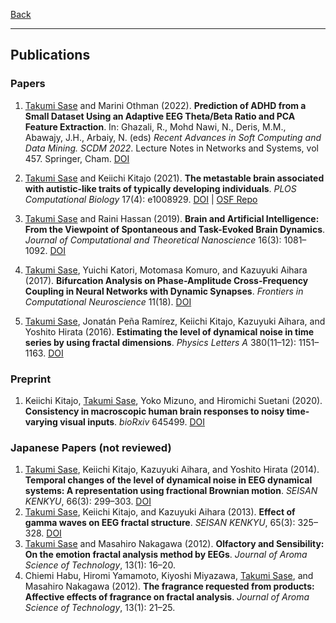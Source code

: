 [Back](/index.md)
* * *

## Publications

### Papers
1. <u>Takumi Sase</u> and Marini Othman (2022). **Prediction of ADHD from a Small Dataset Using an Adaptive EEG Theta/Beta Ratio and PCA Feature Extraction**. In: Ghazali, R., Mohd Nawi, N., Deris, M.M., Abawajy, J.H., Arbaiy, N. (eds) *Recent Advances in Soft Computing and Data Mining. SCDM 2022*. Lecture Notes in Networks and Systems, vol 457. Springer, Cham. [DOI](https://doi.org/10.1007/978-3-031-00828-3_10)

2. <u>Takumi Sase</u> and Keiichi Kitajo (2021). **The metastable brain associated with autistic-like traits of typically developing individuals**. *PLOS Computational Biology* 17(4): e1008929. [DOI](https://doi.org/10.1371/journal.pcbi.1008929) | [OSF Repo](https://osf.io/29qb5/)

3. <u>Takumi Sase</u> and Raini Hassan (2019). **Brain and Artificial Intelligence: From the Viewpoint of Spontaneous and Task-Evoked Brain Dynamics**. *Journal of Computational and Theoretical Nanoscience* 16(3): 1081&ndash;1092. [DOI](https://doi.org/10.1166/jctn.2019.8000)
4. <u>Takumi Sase</u>, Yuichi Katori, Motomasa Komuro, and Kazuyuki Aihara (2017). **Bifurcation Analysis on Phase-Amplitude Cross-Frequency Coupling in Neural Networks with Dynamic Synapses**. *Frontiers in Computational Neuroscience* 11(18). [DOI](https://www.frontiersin.org/article/10.3389/fncom.2017.00018)
5. <u>Takumi Sase</u>, Jonatán Peña Ramírez, Keiichi Kitajo, Kazuyuki Aihara, and Yoshito Hirata (2016). **Estimating the level of dynamical noise in time series by using fractal dimensions**. *Physics Letters A* 380(11&ndash;12): 1151&ndash;1163. [DOI](https://doi.org/10.1016/j.physleta.2016.01.014)

### Preprint
1. Keiichi Kitajo, <u>Takumi Sase</u>, Yoko Mizuno, and Hiromichi Suetani (2020). **Consistency in macroscopic human brain responses to noisy time-varying visual inputs**. *bioRxiv* 645499. [DOI](https://doi.org/10.1101/645499)

### Japanese Papers (not reviewed)
1. <u>Takumi Sase</u>, Keiichi Kitajo, Kazuyuki Aihara, and Yoshito Hirata (2014). **Temporal changes of the  level of dynamical noise in EEG dynamical systems: A representation using fractional Brownian motion**. *SEISAN KENKYU*, 66(3): 299&ndash;303. [DOI](https://doi.org/10.11188/seisankenkyu.66.299)
2. <u>Takumi Sase</u>, Keiichi Kitajo, and Kazuyuki Aihara (2013). **Effect of gamma waves on EEG fractal structure**. *SEISAN KENKYU*, 65(3): 325&ndash;328. [DOI](https://doi.org/10.11188/seisankenkyu.65.325)
3. <u>Takumi Sase</u> and Masahiro Nakagawa (2012). **Olfactory and Sensibility: On the emotion fractal analysis method by EEGs**. *Journal of Aroma Science of Technology*, 13(1): 16&ndash;20.
4. Chiemi Habu, Hiromi Yamamoto, Kiyoshi Miyazawa, <u>Takumi Sase</u>, and Masahiro Nakagawa (2012). **The fragrance requested from products: Affective effects of fragrance on fractal analysis**. *Journal of Aroma Science of Technology*, 13(1): 21&ndash;25.
